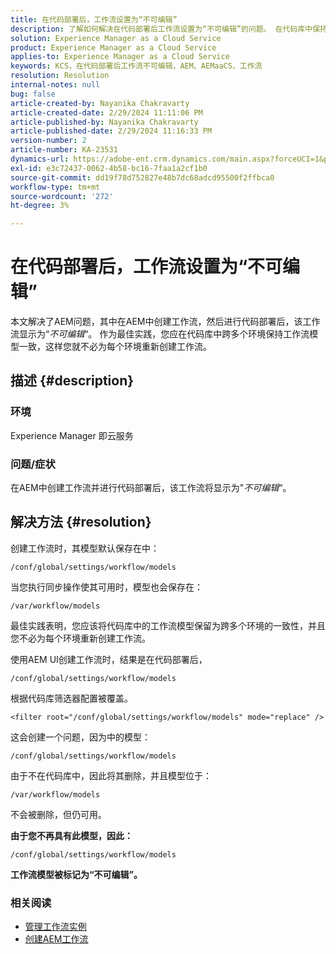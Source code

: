 ```yaml
---
title: 在代码部署后，工作流设置为“不可编辑”
description: 了解如何解决在代码部署后工作流设置为“不可编辑”的问题。 在代码库中保持多个工作流模型一致
solution: Experience Manager as a Cloud Service
product: Experience Manager as a Cloud Service
applies-to: Experience Manager as a Cloud Service
keywords: KCS，在代码部署后工作流不可编辑，AEM、AEMaaCS、工作流
resolution: Resolution
internal-notes: null
bug: false
article-created-by: Nayanika Chakravarty
article-created-date: 2/29/2024 11:11:06 PM
article-published-by: Nayanika Chakravarty
article-published-date: 2/29/2024 11:16:33 PM
version-number: 2
article-number: KA-23531
dynamics-url: https://adobe-ent.crm.dynamics.com/main.aspx?forceUCI=1&pagetype=entityrecord&etn=knowledgearticle&id=728c9bcd-57d7-ee11-9079-6045bd006b3d
exl-id: e3c72437-0062-4b58-bc16-7faa1a2cf1b0
source-git-commit: dd19f78d752827e48b7dc68adcd95500f2ffbca0
workflow-type: tm+mt
source-wordcount: '272'
ht-degree: 3%

---
```


# 在代码部署后，工作流设置为“不可编辑”


本文解决了AEM问题，其中在AEM中创建工作流，然后进行代码部署后，该工作流显示为“*不可编辑*“。 作为最佳实践，您应在代码库中跨多个环境保持工作流模型一致，这样您就不必为每个环境重新创建工作流。

## 描述 {#description}


### 环境

Experience Manager 即云服务

### 问题/症状

在AEM中创建工作流并进行代码部署后，该工作流将显示为&quot;*不可编辑*“。


## 解决方法 {#resolution}


创建工作流时，其模型默认保存在中：


```
/conf/global/settings/workflow/models
```


当您执行同步操作使其可用时，模型也会保存在：


```
/var/workflow/models
```


最佳实践表明，您应该将代码库中的工作流模型保留为跨多个环境的一致性，并且您不必为每个环境重新创建工作流。

使用AEM UI创建工作流时，结果是在代码部署后，


```
/conf/global/settings/workflow/models
```


根据代码库筛选器配置被覆盖。


```
<filter root="/conf/global/settings/workflow/models" mode="replace" />
```


这会创建一个问题，因为中的模型：


```
/conf/global/settings/workflow/models
```


由于不在代码库中，因此将其删除，并且模型位于：


```
/var/workflow/models
```


不会被删除，但仍可用。

<b>由于您不再具有此模型，因此：</b>


```
/conf/global/settings/workflow/models
```


<b>工作流模型被标记为“不可编辑”。</b>

### <b>相关阅读</b>

- [管理工作流实例](https://docs.mktossl.com/docs/experience-manager-cloud-service/content/sites/administering/workflows-administering.html?lang=en)
- [创建AEM工作流](https://experienceleague.adobe.com/docs/experience-manager-learn/cloud-service/forms/create-aem-workflow/create-workflow.html?lang=en)
